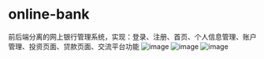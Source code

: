 # online-bank
前后端分离的网上银行管理系统，实现：登录、注册、首页、个人信息管理、账户管理、投资页面、贷款页面、交流平台功能
![image](https://github.com/admin123-drio/online-bank/blob/master/%E5%9B%BE1.png)
![image](https://github.com/admin123-drio/online-bank/blob/master/%E5%9B%BE%E4%BA%8C.png)
![image](https://github.com/admin123-drio/online-bank/blob/master/%E5%9B%BE%E4%B8%89.png)
